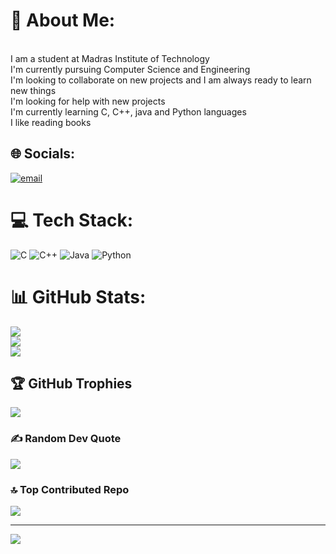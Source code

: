 
# 💫 About Me:
<br>I am a student at Madras Institute of Technology<br>I'm currently pursuing Computer Science and Engineering<br> I'm looking to collaborate on new projects and I am always ready to learn new things<br>I'm looking for help with new projects<br>I'm currently learning C, C++, java and Python languages<br>I like reading books


## 🌐 Socials:
[![email](https://img.shields.io/badge/Email-D14836?logo=gmail&logoColor=white)](mailto:gogulsparks1124@gmail.com) 

# 💻 Tech Stack:
![C](https://img.shields.io/badge/c-%2300599C.svg?style=for-the-badge&logo=c&logoColor=white) ![C++](https://img.shields.io/badge/c++-%2300599C.svg?style=for-the-badge&logo=c%2B%2B&logoColor=white) ![Java](https://img.shields.io/badge/java-%23ED8B00.svg?style=for-the-badge&logo=openjdk&logoColor=white) ![Python](https://img.shields.io/badge/python-3670A0?style=for-the-badge&logo=python&logoColor=ffdd54)
# 📊 GitHub Stats:
![](https://github-readme-stats.vercel.app/api?username=GOGUL-MAHADEVAN&theme=calm&hide_border=false&include_all_commits=false&count_private=false)<br/>
![](https://nirzak-streak-stats.vercel.app/?user=GOGUL-MAHADEVAN&theme=calm&hide_border=false)<br/>
![](https://github-readme-stats.vercel.app/api/top-langs/?username=GOGUL-MAHADEVAN&theme=calm&hide_border=false&include_all_commits=false&count_private=false&layout=compact)

## 🏆 GitHub Trophies
![](https://github-profile-trophy.vercel.app/?username=GOGUL-MAHADEVAN&theme=radical&no-frame=false&no-bg=false&margin-w=4)

### ✍️ Random Dev Quote
![](https://quotes-github-readme.vercel.app/api?type=horizontal&theme=radical)

### 🔝 Top Contributed Repo
![](https://github-contributor-stats.vercel.app/api?username=GOGUL-MAHADEVAN&limit=5&theme=synthwave&combine_all_yearly_contributions=true)

---
[![](https://visitcount.itsvg.in/api?id=GOGUL-MAHADEVAN&icon=0&color=4)](https://visitcount.itsvg.in)

<!-- Proudly created with GPRM ( https://gprm.itsvg.in ) -->
